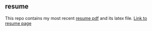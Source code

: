 ## resume
This repo contains my most recent [resume pdf](anirudha_kanakatte_aravind_resume.pdf) and its latex file. [Link to resume page](https://anirudhaka.github.io/resume/)
